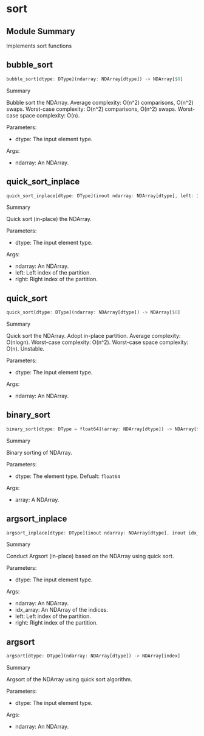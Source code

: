 



# sort

##  Module Summary
  
Implements sort functions
## bubble_sort


```rust
bubble_sort[dtype: DType](ndarray: NDArray[dtype]) -> NDArray[$0]
```  
Summary  
  
Bubble sort the NDArray. Average complexity: O(n^2) comparisons, O(n^2) swaps. Worst-case complexity: O(n^2) comparisons, O(n^2) swaps. Worst-case space complexity: O(n).  
  
Parameters:  

- dtype: The input element type.
  
Args:  

- ndarray: An NDArray.

## quick_sort_inplace


```rust
quick_sort_inplace[dtype: DType](inout ndarray: NDArray[dtype], left: Int, right: Int)
```  
Summary  
  
Quick sort (in-place) the NDArray.  
  
Parameters:  

- dtype: The input element type.
  
Args:  

- ndarray: An NDArray.
- left: Left index of the partition.
- right: Right index of the partition.

## quick_sort


```rust
quick_sort[dtype: DType](ndarray: NDArray[dtype]) -> NDArray[$0]
```  
Summary  
  
Quick sort the NDArray. Adopt in-place partition. Average complexity: O(nlogn). Worst-case complexity: O(n^2). Worst-case space complexity: O(n). Unstable.  
  
Parameters:  

- dtype: The input element type.
  
Args:  

- ndarray: An NDArray.

## binary_sort


```rust
binary_sort[dtype: DType = float64](array: NDArray[dtype]) -> NDArray[$0]
```  
Summary  
  
Binary sorting of NDArray.  
  
Parameters:  

- dtype: The element type. Defualt: `float64`
  
Args:  

- array: A NDArray.

## argsort_inplace


```rust
argsort_inplace[dtype: DType](inout ndarray: NDArray[dtype], inout idx_array: NDArray[index], left: Int, right: Int)
```  
Summary  
  
Conduct Argsort (in-place) based on the NDArray using quick sort.  
  
Parameters:  

- dtype: The input element type.
  
Args:  

- ndarray: An NDArray.
- idx_array: An NDArray of the indices.
- left: Left index of the partition.
- right: Right index of the partition.

## argsort


```rust
argsort[dtype: DType](ndarray: NDArray[dtype]) -> NDArray[index]
```  
Summary  
  
Argsort of the NDArray using quick sort algorithm.  
  
Parameters:  

- dtype: The input element type.
  
Args:  

- ndarray: An NDArray.
